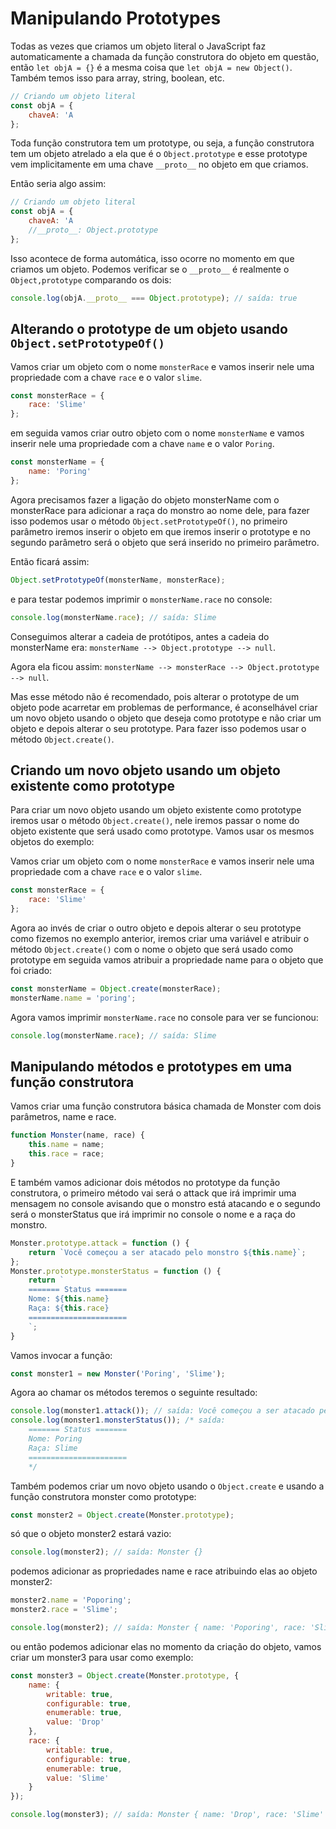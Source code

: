 # Manipulando Prototypes

Todas as vezes que criamos um objeto literal o JavaScript faz automaticamente a chamada da função construtora do objeto em questão, então `let objA = {}` é a mesma coisa que `let objA = new Object()`. Também temos isso para array, string, boolean, etc.

```js
// Criando um objeto literal
const objA = {
    chaveA: 'A
};
```

Toda função construtora tem um prototype, ou seja, a função construtora tem um objeto atrelado a ela que é o `Object.prototype` e esse prototype vem implicitamente em uma chave `__proto__` no objeto em que criamos.

Então seria algo assim:

```js
// Criando um objeto literal
const objA = {
    chaveA: 'A
    //__proto__: Object.prototype
};
```

Isso acontece de forma automática, isso ocorre no momento em que criamos um objeto. Podemos verificar se o `__proto__` é realmente o `Object,prototype` comparando os dois:

```js
console.log(objA.__proto__ === Object.prototype); // saída: true
```

## Alterando o prototype de um objeto usando `Object.setPrototypeOf()`

Vamos criar um objeto com o nome `monsterRace` e vamos inserir nele uma propriedade com a chave `race` e o valor `slime`.

```js
const monsterRace = {
    race: 'Slime'
};
```

em seguida vamos criar outro objeto com o nome `monsterName` e vamos inserir nele uma propriedade com a chave `name` e o valor `Poring`.

```js
const monsterName = {
    name: 'Poring'
};
```

Agora precisamos fazer a ligação do objeto monsterName com o monsterRace para adicionar a raça do monstro ao nome dele, para fazer isso podemos usar o método `Object.setPrototypeOf()`, no primeiro parâmetro iremos inserir o objeto em que iremos inserir o prototype e no segundo parâmetro será o objeto que será inserido no primeiro parâmetro.

Então ficará assim:

```js
Object.setPrototypeOf(monsterName, monsterRace);
```

e para testar podemos imprimir o `monsterName.race` no console:

```js
console.log(monsterName.race); // saída: Slime
```

Conseguimos alterar a cadeia de protótipos, antes a cadeia do monsterName era: `monsterName --> Object.prototype --> null`.

Agora ela ficou assim: `monsterName --> monsterRace --> Object.prototype --> null`.

Mas esse método não é recomendado, pois alterar o prototype de um objeto pode acarretar em problemas de performance, é aconselhável criar um novo objeto  usando o objeto que deseja como prototype e não criar um objeto e depois alterar o seu prototype. Para fazer isso podemos usar o método `Object.create()`.

## Criando um novo objeto usando um objeto existente como prototype

Para criar um novo objeto usando um objeto existente como prototype iremos usar o método `Object.create()`, nele iremos passar o nome do objeto existente que será usado como prototype. Vamos usar os mesmos objetos do exemplo:

Vamos criar um objeto com o nome `monsterRace` e vamos inserir nele uma propriedade com a chave `race` e o valor `slime`.

```js
const monsterRace = {
    race: 'Slime'
};
```

Agora ao invés de criar o outro objeto e depois alterar o seu prototype como fizemos no exemplo anterior, iremos criar uma variável e atribuir o método `Object.create()` com o nome o objeto que será usado como prototype em seguida vamos atribuir a propriedade name para o objeto que foi criado:

```js
const monsterName = Object.create(monsterRace);
monsterName.name = 'poring';
```

Agora vamos imprimir `monsterName.race` no console para ver se funcionou:

```js
console.log(monsterName.race); // saída: Slime
```

## Manipulando métodos e prototypes em uma função construtora

Vamos criar uma função construtora básica chamada de Monster com dois parâmetros, name e race.

```js
function Monster(name, race) {
    this.name = name;
    this.race = race;
}
```

E também vamos adicionar dois métodos no prototype da função construtora, o primeiro método vai será o attack que irá imprimir uma mensagem no console avisando que o monstro está atacando e o segundo será o monsterStatus que irá imprimir no console o nome e a raça do monstro.

```js
Monster.prototype.attack = function () {
    return `Você começou a ser atacado pelo monstro ${this.name}`;
};
Monster.prototype.monsterStatus = function () {
    return `
    ======= Status =======
    Nome: ${this.name}
    Raça: ${this.race}
    ======================
    `;
}
```

Vamos invocar a função:

```js
const monster1 = new Monster('Poring', 'Slime');
```

Agora ao chamar os métodos teremos o seguinte resultado:

```js
console.log(monster1.attack()); // saída: Você começou a ser atacado pelo monstro Poring
console.log(monster1.monsterStatus()); /* saída:
    ======= Status =======
    Nome: Poring
    Raça: Slime
    ======================
    */
```

Também podemos criar um novo objeto usando o `Object.create` e usando a função construtora monster como prototype:

```js
const monster2 = Object.create(Monster.prototype);
```

só que o objeto monster2 estará vazio:

```js
console.log(monster2); // saída: Monster {}
```

podemos adicionar as propriedades name e race atribuindo elas ao objeto monster2:

```js
monster2.name = 'Poporing';
monster2.race = 'Slime';

console.log(monster2); // saída: Monster { name: 'Poporing', race: 'Slime' }
```

ou então podemos adicionar elas no momento da criação do objeto, vamos criar um monster3 para usar como exemplo:

```js
const monster3 = Object.create(Monster.prototype, {
    name: {
        writable: true,
        configurable: true,
        enumerable: true,
        value: 'Drop'
    },
    race: {
        writable: true,
        configurable: true,
        enumerable: true,
        value: 'Slime'
    }
});

console.log(monster3); // saída: Monster { name: 'Drop', race: 'Slime' }
```